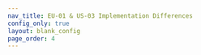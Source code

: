 ```yaml
---
nav_title: EU-01 & US-03 Implementation Differences
config_only: true
layout: blank_config
page_order: 4
---
```

